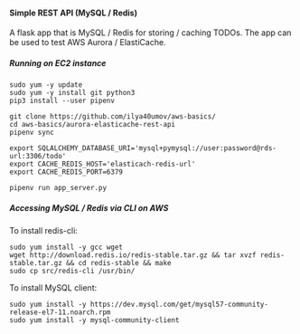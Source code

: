 #### Simple REST API (MySQL / Redis)

A flask app that is MySQL / Redis for storing / caching TODOs.
The app can be used to test AWS Aurora / ElastiCache.

##### Running on EC2 instance

```
sudo yum -y update
sudo yum -y install git python3
pip3 install --user pipenv

git clone https://github.com/ilya40umov/aws-basics/
cd aws-basics/aurora-elasticache-rest-api
pipenv sync

export SQLALCHEMY_DATABASE_URI='mysql+pymysql://user:password@rds-url:3306/todo'
export CACHE_REDIS_HOST='elasticach-redis-url'
export CACHE_REDIS_PORT=6379

pipenv run app_server.py
```

##### Accessing MySQL / Redis via CLI on AWS

To install redis-cli:
```
sudo yum install -y gcc wget
wget http://download.redis.io/redis-stable.tar.gz && tar xvzf redis-stable.tar.gz && cd redis-stable && make
sudo cp src/redis-cli /usr/bin/
```

To install MySQL client:
```
sudo yum install -y https://dev.mysql.com/get/mysql57-community-release-el7-11.noarch.rpm
sudo yum install -y mysql-community-client
```
